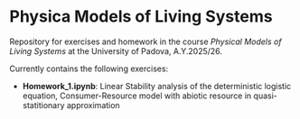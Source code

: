 # Physica Models of Living Systems
Repository for exercises and homework in the course *Physical Models of Living Systems* at the University of Padova, A.Y.2025/26.

Currently contains the following exercises:
- **Homework_1.ipynb**: Linear Stability analysis of the deterministic logistic equation, Consumer-Resource model with abiotic resource in quasi-statitionary approximation
